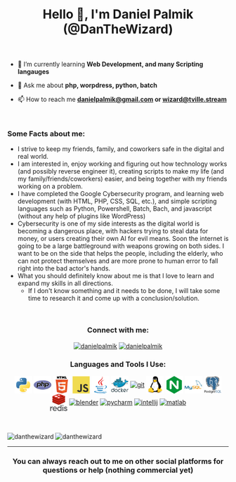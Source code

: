 <h1 align="center">Hello 👋, I'm Daniel Palmik (@DanTheWizard)</h1>
<h3 align="center"></h3>

<!-- <p align="left"> <a href="https://github.com/ryo-ma/github-profile-trophy"><img src="https://github-profile-trophy.vercel.app/?username=danthewizard" alt="danthewizard" /></a> </p>-->

<br>

- 🌱 I’m currently learning **Web Development, and many Scripting langauges**

- 💬 Ask me about **php, worpdress, python, batch**

- 📫 How to reach me **danielpalmik@gmail.com or wizard@tville.stream**

<br>

<h3 align="left">Some Facts about me:</h3>

- I strive to keep my friends, family, and coworkers safe in the digital and real world.
- I am interested in, enjoy working and figuring out how technology works (and possibly reverse engineer it), creating scripts to make my life (and my family/friends/coworkers) easier, and being together with my friends working on a problem.
- I have completed the Google Cybersecurity program, and learning web development (with HTML, PHP, CSS, SQL, etc.), and simple scripting languages such as Python, Powershell, Batch, Bach, and javascript (without any help of plugins like WordPress)
- Cybersecurity is one of my side interests as the digital world is becoming a dangerous place, with hackers trying to steal data for money, or users creating their own AI for evil means. Soon the internet is going to be a large battleground with weapons growing on both sides. I want to be on the side that helps the people, including the elderly, who can not protect themselves and are more prone to human error to fall right into the bad actor's hands.
- What you should definitely know about me is that I love to learn and expand my skills in all directions.
  - If I don't know something and it needs to be done, I will take some time to research it and come up with a conclusion/solution.

<br>

<h3 align="center">Connect with me:</h3>
<p align="center">
<a href="https://twitter.com/danielpalmik" target="blank"><img align="center" src="https://raw.githubusercontent.com/rahuldkjain/github-profile-readme-generator/master/src/images/icons/Social/twitter.svg" alt="danielpalmik" height="30" width="40" /></a>
<a href="https://linkedin.com/in/danielpalmik" target="blank"><img align="center" src="https://raw.githubusercontent.com/rahuldkjain/github-profile-readme-generator/master/src/images/icons/Social/linked-in-alt.svg" alt="danielpalmik" height="30" width="40" /></a>
</p>

<h3 align="center">Languages and Tools I Use:</h3>
<p align="center">
<a href="https://www.python.org" target="blank"><img align="center" src="https://raw.githubusercontent.com/devicons/devicon/master/icons/python/python-original.svg" alt="python" width="40" height="40" /></a>
<a href="https://www.php.net" target="blank"><img align="center" src="https://raw.githubusercontent.com/devicons/devicon/master/icons/php/php-original.svg" alt="php" width="40" height="40" /></a>
<a href="https://www.w3.org/html/" target="blank"><img align="center" src="https://raw.githubusercontent.com/devicons/devicon/master/icons/html5/html5-original-wordmark.svg" alt="html5" width="40" height="40" /></a>
<a href="https://developer.mozilla.org/en-US/docs/Web/JavaScript" target="blank"><img align="center" src="https://raw.githubusercontent.com/devicons/devicon/master/icons/javascript/javascript-original.svg" alt="javascript" width="40" height="40" /></a>
<a href="https://www.java.com/" target="blank"><img align="center" src="https://raw.githubusercontent.com/devicons/devicon/master/icons/java/java-original.svg" alt="java" width="40" height="40" /></a>
<a href="https://www.docker.com/" target="blank"><img align="center" src="https://raw.githubusercontent.com/devicons/devicon/master/icons/docker/docker-original-wordmark.svg" alt="docker" width="40" height="40" /></a>
<a href="https://git-scm.com/" target="blank"><img align="center" src="https://www.vectorlogo.zone/logos/git-scm/git-scm-icon.svg" alt="git" width="40" height="40" /></a>
<a href="https://www.linux.org/" target="blank"><img align="center" src="https://raw.githubusercontent.com/devicons/devicon/master/icons/linux/linux-original.svg" alt="linux" width="40" height="40" /></a>
<a href="https://www.nginx.com" target="blank"><img align="center" src="https://raw.githubusercontent.com/devicons/devicon/master/icons/nginx/nginx-original.svg" alt="nginx" width="40" height="40" /></a>
<a href="https://www.mysql.com/" target="blank"><img align="center" src="https://raw.githubusercontent.com/devicons/devicon/master/icons/mysql/mysql-original-wordmark.svg" alt="mysql" width="40" height="40" /></a>
<a href="https://www.postgresql.org" target="blank"><img align="center" src="https://raw.githubusercontent.com/devicons/devicon/master/icons/postgresql/postgresql-original-wordmark.svg" alt="postgresql" width="40" height="40" /></a>
<a href="https://redis.io" target="blank"><img align="center" src="https://raw.githubusercontent.com/devicons/devicon/master/icons/redis/redis-original-wordmark.svg" alt="redis" width="40" height="40" /></a>
<a href="https://www.blender.org/" target="blank"><img align="center" src="https://download.blender.org/branding/community/blender_community_badge_white.svg" alt="blender" width="40" height="40" /></a>
<a href="https://www.jetbrains.com/pycharm/" target="blank"><img align="center" src="https://upload.wikimedia.org/wikipedia/commons/1/1d/PyCharm_Icon.svg" alt="pycharm" width="40" height="40" /></a>
<a href="https://www.jetbrains.com/idea/" target="blank"><img align="center" src="https://upload.wikimedia.org/wikipedia/commons/9/9c/IntelliJ_IDEA_Icon.svg" alt="intellij" width="40" height="40" /></a>
<a href="https://www.mathworks.com/" target="blank"><img align="center" src="https://upload.wikimedia.org/wikipedia/commons/2/21/Matlab_Logo.png" alt="matlab" width="40" height="40" /></a>
</p>

  
</p>


<br>
<br>

<div  align="center" style="display:inline">
<a><img height="200" align="center" src="https://github-readme-stats.vercel.app/api?username=danthewizard&show_icons=true&locale=en&layout=compact&theme=tokyonight&rank_icon=github&hide_border=true" alt="danthewizard" /></a>
<a><img height="200" align="center" src="https://github-readme-stats.vercel.app/api/top-langs?username=danthewizard&show_icons=true&locale=en&layout=donut&theme=tokyonight&size_weight=0.5&count_weight=0.5&hide_border=true" alt="danthewizard" /></a>
</div>


<hr>
<h3 align="center">You can always reach out to me on other social platforms for questions or help (nothing commercial yet)</h3>


<!---
Made with: https://rahuldkjain.github.io/gh-profile-readme-generator/
--->
